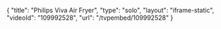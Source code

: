{
    "title": "Philips Viva Air Fryer",
    "type": "solo",
    "layout": "iframe-static",
    "videoId": "109992528",
    "url": "\/tvpembed\/109992528"
}